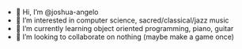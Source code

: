 - 👋 Hi, I’m @joshua-angelo
- 👀 I’m interested in computer science, sacred/classical/jazz music
- 🌱 I’m currently learning object oriented programming, piano, guitar
- 💞️ I’m looking to collaborate on nothing (maybe make a game once)

<!---
joshua-angelo/joshua-angelo is a ✨ special ✨ repository because its `README.md` (this file) appears on your GitHub profile.
You can click the Preview link to take a look at your changes.
--->
